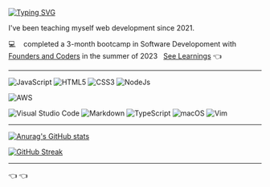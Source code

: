 [![Typing SVG](https://readme-typing-svg.herokuapp.com?font=Fira+Code&pause=1000&repeat=false&width=435&lines=Welcome+🙂)](https://git.io/typing-svg)

I've been teaching myself web development since 2021.

💻 &nbsp;&nbsp;&nbsp;completed a 3-month bootcamp in Software Developoment with [Founders and Coders](https://github.com/foundersandcoders) in the summer of 2023 &nbsp; [See Learnings](https://github.com/carlosalbertobuitragosantamaria/portfolio) 👈
***

![JavaScript](https://img.shields.io/badge/javascript-%23323330.svg?style=for-the-badge&logo=javascript&logoColor=%23F7DF1E)
![HTML5](https://img.shields.io/badge/html5-%23E34F26.svg?style=for-the-badge&logo=html5&logoColor=white)
![CSS3](https://img.shields.io/badge/css3-%231572B6.svg?style=for-the-badge&logo=css3&logoColor=white)
![NodeJs](https://img.shields.io/badge/-NodeJs-%339933.svg?style=for-the-badge&logo=node.js)

![AWS](https://img.shields.io/badge/AWS-%23FF9900.svg?style=for-the-badge&logo=amazon-aws&logoColor=white)

![Visual Studio Code](https://img.shields.io/badge/Visual%20Studio%20Code-0078d7.svg?style=for-the-badge&logo=visual-studio-code&logoColor=white)
![Markdown](https://img.shields.io/badge/markdown-%23000000.svg?style=for-the-badge&logo=markdown&logoColor=white)
![TypeScript](https://img.shields.io/badge/typescript-%23007ACC.svg?style=for-the-badge&logo=typescript&logoColor=white)
![macOS](https://img.shields.io/badge/mac%20os-000000?style=for-the-badge&logo=macos&logoColor=F0F0F0)
![Vim](https://img.shields.io/badge/VIM-%2311AB00.svg?style=for-the-badge&logo=vim&logoColor=white)

***

[![Anurag's GitHub stats](https://github-readme-stats.vercel.app/api?username=carlosbuitragosan&show_icons=true&theme=tokyonight&bg_color=00000000)](https://github.com/anuraghazra/github-readme-stats&show_owner=false)



[![GitHub Streak](https://github-readme-streak-stats.herokuapp.com?user=carlosbuitragosan&theme=tokyonight&mode=weekly&hide_longest_streak=true)](https://git.io/streak-stats)
***


👈  👈
